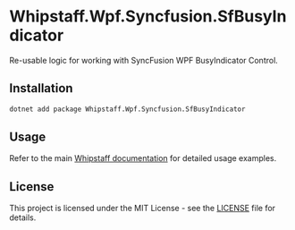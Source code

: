 # Whipstaff.Wpf.Syncfusion.SfBusyIndicator

Re-usable logic for working with SyncFusion WPF BusyIndicator Control.

## Installation

```bash
dotnet add package Whipstaff.Wpf.Syncfusion.SfBusyIndicator
```

## Usage

Refer to the main [Whipstaff documentation](https://github.com/dpvreony/whipstaff) for detailed usage examples.

## License

This project is licensed under the MIT License - see the [LICENSE](https://github.com/dpvreony/whipstaff/blob/main/LICENSE) file for details.
